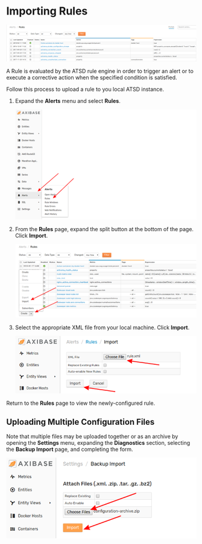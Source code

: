 # Importing Rules

![](images/rules.png)

A Rule is evaluated by the ATSD rule engine in order to trigger an alert or to execute a corrective action when the specified  condition is satisfied.

Follow this process to upload a rule to you local ATSD instance.

1. Expand the **Alerts** menu and select **Rules**.

    ![](images/alerts-rules.png)

2. From the **Rules** page, expand the split button at the bottom of the page. Click **Import**.

    ![](images/rule-split-import.png)

3. Select the appropriate XML file from your local machine. Click **Import**.

    ![](images/import-rule.png)

Return to the **Rules** page to view the newly-configured rule.

## Uploading Multiple Configuration Files

Note that multiple files may be uploaded together or as an archive by opening the **Settings** menu, expanding the **Diagnostics** section, selecting the **Backup Import** page, and completing the form.

![](images/backup-import.png)
